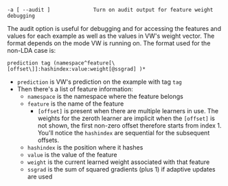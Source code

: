 ```
-a [ --audit ]              Turn on audit output for feature weight debugging
```

The audit option is useful for debugging and for accessing the features and values for each example as well as the values in VW's weight vector. The format depends on the mode VW is running on. The format used for the non-LDA case is:

```
prediction tag (namespace^feature[\[offset\]]:hashindex:value:weight[@ssgrad] )*
```

- `prediction` is VW's prediction on the example with tag `tag`
- Then there's a list of feature information:
    - `namespace` is the namespace where the feature belongs
    - `feature` is the name of the feature
        - `[offset]` is present when there are multiple learners in use. The weights for the zeroth learner are implicit when the `[offset]` is not shown, the first non-zero offset therefore starts from index 1. You'll notice the `hashindex` are sequential for the subsequent offsets.
    - `hashindex` is the position where it hashes
    - `value` is the value of the feature
    - `weight` is the current learned weight associated with that feature
    - `ssgrad` is the sum of squared gradients (plus 1) if adaptive updates are used